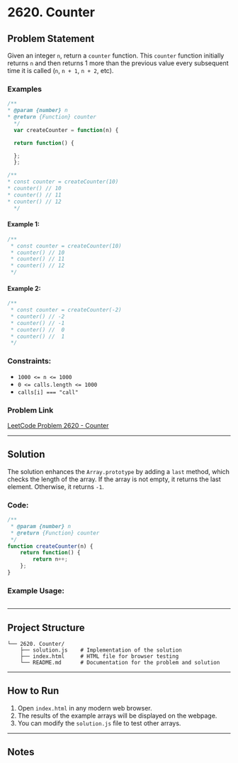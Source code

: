 # 2620. Counter

## Problem Statement

Given an integer `n`, return a `counter` function.
This `counter` function initially returns `n` and then returns 1 more
than the previous value every subsequent time it is called (`n`, `n + 1`, `n + 2`, etc).

### Examples
```javascript
/**
* @param {number} n
* @return {Function} counter
  */
  var createCounter = function(n) {

  return function() {

  };
  };

/**
* const counter = createCounter(10)
* counter() // 10
* counter() // 11
* counter() // 12
  */
```

#### Example 1:

```javascript
/**
 * const counter = createCounter(10)
 * counter() // 10
 * counter() // 11
 * counter() // 12
 */
```


#### Example 2:
```javascript
/**
 * const counter = createCounter(-2)
 * counter() // -2
 * counter() // -1
 * counter() //  0
 * counter() //  1
 */
```

### Constraints:

- `1000 <= n <= 1000`
- `0 <= calls.length <= 1000`
- `calls[i] === "call"`

### Problem Link
[LeetCode Problem 2620 - Counter](https://leetcode.com/problems/counter)

---

## Solution

The solution enhances the `Array.prototype` by adding a `last` method, which checks the length of the array. If the array is not empty, it returns the last element. Otherwise, it returns `-1`.

### Code:
```javascript
/**
 * @param {number} n
 * @return {Function} counter
 */
function createCounter(n) {
    return function() {
        return n++;
    };
}
```

### Example Usage:
```javascript

```

---

## Project Structure

```
└── 2620. Counter/
    ├── solution.js    # Implementation of the solution
    ├── index.html     # HTML file for browser testing
    └── README.md      # Documentation for the problem and solution
```

---

## How to Run

1. Open `index.html` in any modern web browser.
2. The results of the example arrays will be displayed on the webpage.
3. You can modify the `solution.js` file to test other arrays.

---

## Notes

